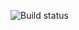 ![Build status](https://ci.appveyor.com/api/projects/status/github/gruntjs/grunt?branch=master&svg=true)
